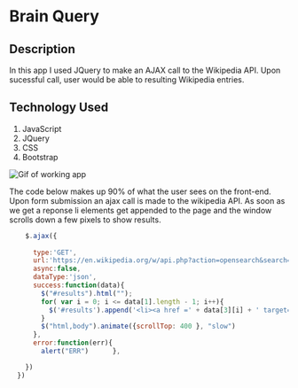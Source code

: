 # Brain Query

## Description
In this app I used JQuery to make an AJAX call to the Wikipedia API. Upon sucessful call, user would be able to resulting Wikipedia entries.

## Technology Used

1. JavaScript
2. JQuery
3. CSS
4. Bootstrap


![Gif of working app](./assets/working-giphy.gif)

The code below makes up 90% of what the user sees on the front-end. Upon form submission
an ajax call is made to the wikipedia API. As soon as we get a reponse li elements get
appended to the page and the window scrolls down a few pixels to show results. 

```javascript
    $.ajax({
      
      type:'GET',
      url:'https://en.wikipedia.org/w/api.php?action=opensearch&search=' + searchTerm + '&callback=?',
      async:false,
      dataType:'json',
      success:function(data){
        $("#results").html("");
        for( var i = 0; i <= data[1].length - 1; i++){
          $('#results').append('<li><a href =' + data[3][i] + ' target=' + 'blank' + '><h1>'+data[1][i]+"</h1></a><p>"+data[2][i]+"</p></li>");
        }
        $("html,body").animate({scrollTop: 400 }, "slow")
      },
      error:function(err){
        alert("ERR")      },

    })   
  })
```
